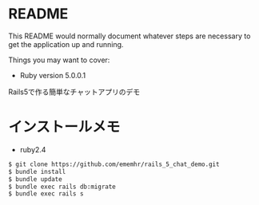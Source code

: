 # README

This README would normally document whatever steps are necessary to get the
application up and running.

Things you may want to cover:

* Ruby version 5.0.0.1

Rails5で作る簡単なチャットアプリのデモ

# インストールメモ

- ruby2.4

```zsh
$ git clone https://github.com/ememhr/rails_5_chat_demo.git
$ bundle install
$ bundle update
$ bundle exec rails db:migrate
$ bundle exec rails s
```



